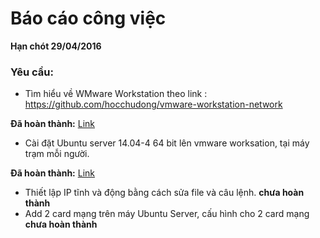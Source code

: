 # Báo cáo công việc
**Hạn chót 29/04/2016**

### Yêu cầu:
- Tìm hiểu về WMware Workstation theo link : https://github.com/hocchudong/vmware-workstation-network

**Đã hoàn thành:** [Link](https://github.com/thangnn2405/29-04/blob/master/ghichep-VMware-Workstation.md)

- Cài đặt Ubuntu server 14.04-4 64 bit lên vmware worksation, tại máy trạm mỗi người.

**Đã hoàn thành:** [Link](https://github.com/thangnn2405/29-04/blob/master/ghichep-Install_UbuntuServer%2014.04.md) 

- Thiết lập IP tĩnh và động bằng cách sửa file và câu lệnh. **chưa hoàn thành**
- Add 2 card mạng trên máy Ubuntu Server, cấu hình cho 2 card mạng  **chưa hoàn thành**
